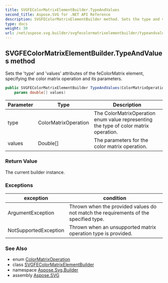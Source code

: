```yaml
---
title: SVGFEColorMatrixElementBuilder.TypeAndValues
second_title: Aspose.SVG for .NET API Reference
description: SVGFEColorMatrixElementBuilder method. Sets the type and values attributes of the feColorMatrix element specifying the color matrix operation and its parameters
type: docs
weight: 30
url: /net/aspose.svg.builder/svgfecolormatrixelementbuilder/typeandvalues/
---
```

## SVGFEColorMatrixElementBuilder.TypeAndValues method

Sets the 'type' and 'values' attributes of the feColorMatrix element, specifying the color matrix operation and its parameters.

```csharp
public SVGFEColorMatrixElementBuilder TypeAndValues(ColorMatrixOperation type, 
    params double[] values)
```

| Parameter | Type | Description |
| --- | --- | --- |
| type | ColorMatrixOperation | The ColorMatrixOperation enum value representing the type of color matrix operation. |
| values | Double[] | The parameters for the color matrix operation. |

### Return Value

The current builder instance.

### Exceptions

| exception | condition |
| --- | --- |
| ArgumentException | Thrown when the provided values do not match the requirements of the specified type. |
| NotSupportedException | Thrown when an unsupported matrix operation type is provided. |

### See Also

* enum [ColorMatrixOperation](../../colormatrixoperation/)
* class [SVGFEColorMatrixElementBuilder](../)
* namespace [Aspose.Svg.Builder](../../../aspose.svg.builder/)
* assembly [Aspose.SVG](../../../)
